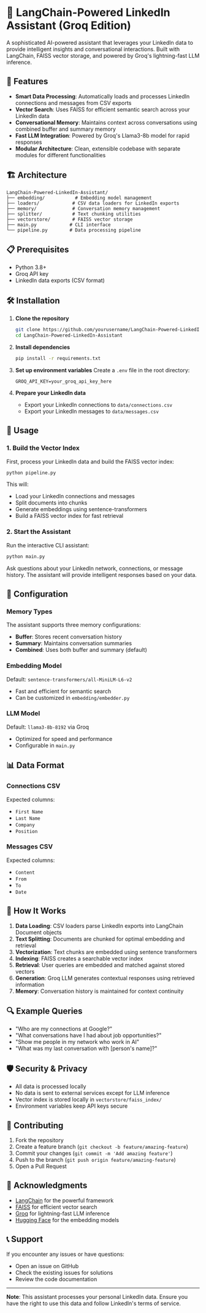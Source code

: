 # 🤖 LangChain-Powered LinkedIn Assistant (Groq Edition)

A sophisticated AI-powered assistant that leverages your LinkedIn data to provide intelligent insights and conversational interactions. Built with LangChain, FAISS vector storage, and powered by Groq's lightning-fast LLM inference.

## 🚀 Features

- **Smart Data Processing**: Automatically loads and processes LinkedIn connections and messages from CSV exports
- **Vector Search**: Uses FAISS for efficient semantic search across your LinkedIn data
- **Conversational Memory**: Maintains context across conversations using combined buffer and summary memory
- **Fast LLM Integration**: Powered by Groq's Llama3-8b model for rapid responses
- **Modular Architecture**: Clean, extensible codebase with separate modules for different functionalities

## 🏗️ Architecture

```
LangChain-Powered-LinkedIn-Assistant/
├── embedding/           # Embedding model management
├── loaders/            # CSV data loaders for LinkedIn exports
├── memory/             # Conversation memory management
├── splitter/           # Text chunking utilities
├── vectorstore/        # FAISS vector storage
├── main.py            # CLI interface
└── pipeline.py        # Data processing pipeline
```

## 📋 Prerequisites

- Python 3.8+
- Groq API key
- LinkedIn data exports (CSV format)

## 🛠️ Installation

1. **Clone the repository**
   ```bash
   git clone https://github.com/yourusername/LangChain-Powered-LinkedIn-Assistant.git
   cd LangChain-Powered-LinkedIn-Assistant
   ```

2. **Install dependencies**
   ```bash
   pip install -r requirements.txt
   ```

3. **Set up environment variables**
   Create a `.env` file in the root directory:
   ```env
   GROQ_API_KEY=your_groq_api_key_here
   ```

4. **Prepare your LinkedIn data**
   - Export your LinkedIn connections to `data/connections.csv`
   - Export your LinkedIn messages to `data/messages.csv`

## 🚀 Usage

### 1. Build the Vector Index
First, process your LinkedIn data and build the FAISS vector index:

```bash
python pipeline.py
```

This will:
- Load your LinkedIn connections and messages
- Split documents into chunks
- Generate embeddings using sentence-transformers
- Build a FAISS vector index for fast retrieval

### 2. Start the Assistant
Run the interactive CLI assistant:

```bash
python main.py
```

Ask questions about your LinkedIn network, connections, or message history. The assistant will provide intelligent responses based on your data.

## 🔧 Configuration

### Memory Types
The assistant supports three memory configurations:
- **Buffer**: Stores recent conversation history
- **Summary**: Maintains conversation summaries
- **Combined**: Uses both buffer and summary (default)

### Embedding Model
Default: `sentence-transformers/all-MiniLM-L6-v2`
- Fast and efficient for semantic search
- Can be customized in `embedding/embedder.py`

### LLM Model
Default: `llama3-8b-8192` via Groq
- Optimized for speed and performance
- Configurable in `main.py`

## 📊 Data Format

### Connections CSV
Expected columns:
- `First Name`
- `Last Name`
- `Company`
- `Position`

### Messages CSV
Expected columns:
- `Content`
- `From`
- `To`
- `Date`

## 🧠 How It Works

1. **Data Loading**: CSV loaders parse LinkedIn exports into LangChain Document objects
2. **Text Splitting**: Documents are chunked for optimal embedding and retrieval
3. **Vectorization**: Text chunks are embedded using sentence transformers
4. **Indexing**: FAISS creates a searchable vector index
5. **Retrieval**: User queries are embedded and matched against stored vectors
6. **Generation**: Groq LLM generates contextual responses using retrieved information
7. **Memory**: Conversation history is maintained for context continuity

## 🔍 Example Queries

- "Who are my connections at Google?"
- "What conversations have I had about job opportunities?"
- "Show me people in my network who work in AI"
- "What was my last conversation with [person's name]?"

## 🛡️ Security & Privacy

- All data is processed locally
- No data is sent to external services except for LLM inference
- Vector index is stored locally in `vectorstore/faiss_index/`
- Environment variables keep API keys secure

## 🤝 Contributing

1. Fork the repository
2. Create a feature branch (`git checkout -b feature/amazing-feature`)
3. Commit your changes (`git commit -m 'Add amazing feature'`)
4. Push to the branch (`git push origin feature/amazing-feature`)
5. Open a Pull Request

## 🙏 Acknowledgments

- [LangChain](https://github.com/langchain-ai/langchain) for the powerful framework
- [FAISS](https://github.com/facebookresearch/faiss) for efficient vector search
- [Groq](https://groq.com/) for lightning-fast LLM inference
- [Hugging Face](https://huggingface.co/) for the embedding models

## 📞 Support

If you encounter any issues or have questions:
- Open an issue on GitHub
- Check the existing issues for solutions
- Review the code documentation

---

**Note**: This assistant processes your personal LinkedIn data. Ensure you have the right to use this data and follow LinkedIn's terms of service. 

